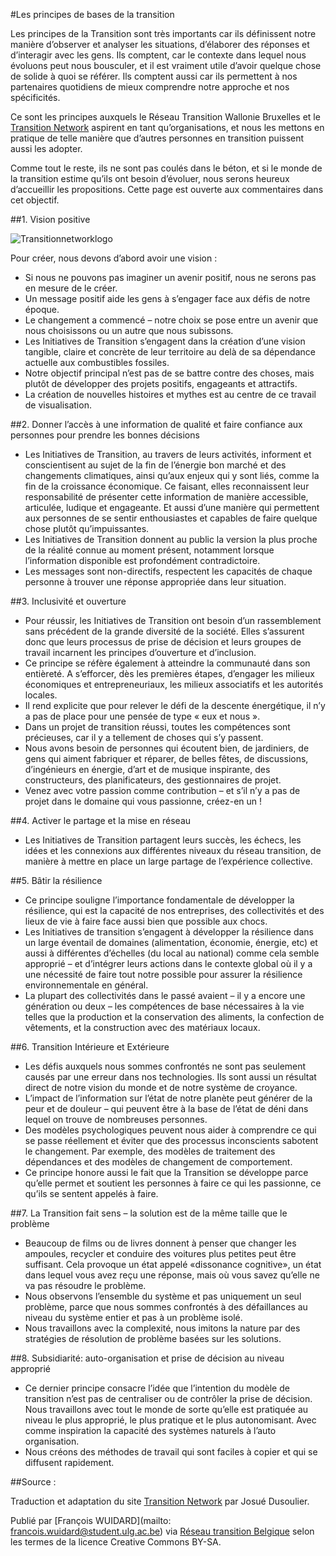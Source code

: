 #Les principes de bases de la transition

Les principes de la Transition sont très importants car ils définissent notre manière d’observer et analyser les situations, d’élaborer des réponses et d’interagir avec les gens. Ils comptent, car le contexte dans lequel nous évoluons peut nous bousculer, et il est vraiment utile d’avoir quelque chose de solide à quoi se référer. Ils comptent aussi car ils permettent à nos partenaires quotidiens de mieux comprendre notre approche et nos spécificités.

Ce sont les principes auxquels le Réseau Transition Wallonie Bruxelles et le [Transition Network](http://www.transitionnetwork.org/about/principles) aspirent en tant qu’organisations, et nous les mettons en pratique de telle manière que d’autres personnes en transition puissent aussi les adopter.

Comme tout le reste, ils ne sont pas coulés dans le béton, et si le monde de la transition estime qu’ils ont besoin d’évoluer, nous serons heureux d’accueillir les propositions. Cette page est ouverte aux commentaires dans cet objectif.

##1. Vision positive

![Transitionnetworklogo](http://www.reseautransition.be/wp-content/uploads/2013/02/Transition-Network-logo51.jpg)

Pour créer, nous devons d’abord avoir une vision :

  * Si nous ne pouvons pas imaginer un avenir positif, nous ne serons pas en mesure de le créer.
  * Un message positif aide les gens à s’engager face aux défis de notre époque.
  * Le changement a commencé – notre choix se pose entre un avenir que nous choisissons ou un autre que nous subissons.
  * Les Initiatives de Transition s’engagent dans la création d’une vision tangible, claire et concrète de leur territoire au delà de sa dépendance actuelle aux combustibles fossiles.
  * Notre objectif principal n’est pas de se battre contre des choses, mais plutôt de développer des projets positifs, engageants et attractifs.
  * La création de nouvelles histoires et mythes est au centre de ce travail de visualisation.
  
  ##2. Donner l’accès à une information de qualité et faire confiance aux personnes pour prendre les bonnes décisions

  * Les Initiatives de Transition, au travers de leurs activités, informent et conscientisent au sujet de la fin de l’énergie bon marché et des changements climatiques, ainsi qu’aux enjeux qui y sont liés, comme la fin de la croissance économique. Ce faisant, elles reconnaissent leur responsabilité de présenter cette information de manière accessible, articulée, ludique et engageante. Et aussi d’une manière qui permettent aux personnes de se sentir enthousiastes et capables de faire quelque chose plutôt qu’impuissantes.
  * Les Initiatives de Transition donnent au public la version la plus proche de la réalité connue au moment présent, notamment lorsque l’information disponible est profondément contradictoire.
  * Les messages sont non-directifs, respectent les capacités de chaque personne à trouver une réponse appropriée dans leur situation.

##3. Inclusivité et ouverture

  * Pour réussir, les Initiatives de Transition ont besoin d’un rassemblement sans précédent de la grande diversité de la société. Elles s’assurent donc que leurs processus de prise de décision et leurs groupes de travail incarnent les principes d’ouverture et d’inclusion.
  * Ce principe se réfère également à atteindre la communauté dans son entièreté. A s’efforcer, dès les premières étapes, d’engager les milieux économiques et entrepreneuriaux, les milieux associatifs et les autorités locales.
  * Il rend explicite que pour relever le défi de la descente énergétique, il n’y a pas de place pour une pensée de type « eux et nous ».
  * Dans un projet de transition réussi, toutes les compétences sont précieuses, car il y a tellement de choses qui s’y passent.
  * Nous avons besoin de personnes qui écoutent bien, de jardiniers, de gens qui aiment fabriquer et réparer, de belles fêtes, de discussions, d’ingénieurs en énergie, d’art et de musique inspirante, des constructeurs, des planificateurs, des gestionnaires de projet.
  * Venez avec votre passion comme contribution –  et s’il n’y a pas de projet dans le domaine qui vous passionne, créez-en un !

##4. Activer le partage et la mise en réseau

  * Les Initiatives de Transition partagent leurs succès, les échecs, les idées et les connexions aux différentes niveaux du réseau transition, de manière à mettre en place un large partage de l’expérience collective.

##5. Bâtir la résilience

  * Ce principe souligne l’importance fondamentale de développer la résilience, qui est la capacité de nos entreprises, des collectivités et des lieux de vie à faire face aussi bien que possible aux chocs.
  * Les Initiatives de transition s’engagent à développer la résilience dans un large éventail de domaines (alimentation, économie, énergie, etc) et aussi à différentes d’échelles (du local au national) comme cela semble approprié – et d’intégrer leurs actions dans le contexte global où il y a une nécessité de faire tout notre possible pour assurer la résilience environnementale en général.
  * La plupart des collectivités dans le passé avaient – il y a encore une génération ou deux – les compétences de base nécessaires à la vie telles que la production et la conservation des aliments, la confection de vêtements, et la construction avec des matériaux locaux.

##6. Transition Intérieure et Extérieure

  * Les défis auxquels nous sommes confrontés ne sont pas seulement causés par une erreur dans nos technologies. Ils sont aussi un résultat direct de notre vision du monde et de notre système de croyance.
  * L’impact de l’information sur l’état de notre planète peut générer de la peur et de douleur – qui peuvent être à la base de l’état ​​de déni dans lequel on trouve de nombreuses personnes.
  * Des modèles psychologiques peuvent nous aider à comprendre ce qui se passe réellement et éviter que des processus inconscients sabotent le changement. Par exemple, des modèles de traitement des dépendances et des modèles de changement de comportement.
  * Ce principe honore aussi le fait que la Transition se développe parce qu’elle permet et soutient les personnes à faire ce qui les passionne, ce qu’ils se sentent appelés à faire.

##7. La Transition fait sens – la solution est de la même taille que le problème

  * Beaucoup de films ou de livres donnent à penser que changer les ampoules, recycler et conduire des voitures plus petites peut être suffisant. Cela provoque un état appelé «dissonance cognitive», un état dans lequel vous avez reçu une réponse, mais où vous savez qu’elle ne va pas résoudre le problème.
  * Nous observons l’ensemble du système et pas uniquement un seul problème, parce que nous sommes confrontés à des défaillances au niveau du système entier et pas à un problème isolé.
  * Nous travaillons avec la complexité, nous imitons la nature par des stratégies de résolution de problème basées sur les solutions.

##8. Subsidiarité: auto-organisation et prise de décision au niveau approprié

  * Ce dernier principe consacre l’idée que l’intention du modèle de transition n’est pas de centraliser ou de contrôler la prise de décision. Nous travaillons avec tout le monde de sorte qu’elle est pratiquée au niveau le plus approprié, le plus pratique et le plus autonomisant. Avec comme inspiration la capacité des systèmes naturels à l’auto organisation.
  * Nous créons des méthodes de travail qui sont faciles à copier et qui se diffusent rapidement.
  
  ##Source : 

Traduction et adaptation du site [Transition Network]( https://www.transitionnetwork.org/) par Josué Dusoulier. 

Publié par [François WUIDARD](mailto: francois.wuidard@student.ulg.ac.be) via [Réseau transition Belgique]( http://www.reseautransition.be/) selon les termes de la licence Creative Commons BY-SA. 
